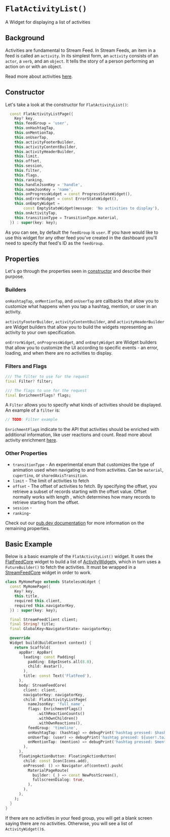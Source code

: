 # `FlatActivityList()`

A Widget for displaying a list of activities

## Background

Activities are fundamental to Stream Feed. In Stream Feeds, an item in a feed is called an `activity`. In its simplest form, an `activity` consists of an `actor`, a `verb`, and an `object`. It tells the story of a person performing an action on or with an object.

Read more about activities [here]().

## Constructor

Let's take a look at the constructor for `FlatActivityList()`:
```dart
  const FlatActivityListPage({
    Key? key,
    this.feedGroup = 'user',
    this.onHashtagTap,
    this.onMentionTap,
    this.onUserTap,
    this.activityFooterBuilder,
    this.activityContentBuilder,
    this.activityHeaderBuilder,
    this.limit,
    this.offset,
    this.session,
    this.filter,
    this.flags,
    this.ranking,
    this.handleJsonKey = 'handle',
    this.nameJsonKey = 'name',
    this.onProgressWidget = const ProgressStateWidget(),
    this.onErrorWidget = const ErrorStateWidget(),
    this.onEmptyWidget =
        const EmptyStateWidget(message: 'No activities to display'),
    this.onActivityTap,
    this.transitionType = TransitionType.material,
  }) : super(key: key);
```

As you can see, by default the `feedGroup` is `user`. If you have would like to use this widget for any other feed you've created in the dashboard you'll need to specify that feed's ID as the `feedGroup`.

## Properties

Let's go through the properties seen in [constructor](#constructor) and describe their purpose.

### Builders

`onHashtagTap`, `onMentionTap`, and `onUserTap` are callbacks that allow you to customize what happens when you tap a hashtag, mention, or user in an activity. 

`activityFooterBuilder`, `activityContentBuilder`, and `activityHeaderBuilder` are Widget builders that allow you to build the widgets representing an activity to your own specification.

`onErrorWidget`, `onProgressWidget`, and `onEmptyWidget` are Widget builders that allow you to customize the UI according to specific events - an error, loading, and when there are no activities to display.

### Filters and Flags

```dart
/// The filter to use for the request
final Filter? filter;

/// The flags to use for the request
final EnrichmentFlags? flags;
```

A `Filter` allows you to specify what kinds of activities should be displayed. An example of a `filter` is:

```dart
// TODO: Filter example
```

`EnrichmentFlag`s indicate to the API that activities should be enriched with additional information, like user reactions and count. Read more about activity enrichment [here](https://getstream.io/activity-feeds/docs/flutter-dart/enrichment/).

### Other Properties

* `transitionType` - An experimental enum that customizes the type of animation used when navigating to and from activities. Can be `material`, `cupertino`, or `sharedAxisTransition`.
* `limit` - The limit of activities to fetch
* `offset` - The offset of activities to fetch. By specifying the offset, you retrieve a subset of records starting with the offset value. Offset normally works with length , which determines how many records to retrieve starting from the offset.
* `session` - <!--TODO: session -->
* `ranking`- <!--TODO: ranking -->

Check out our [pub.dev documentation]() for more information on the remaining properties.

## Basic Example

Below is a basic example of the `FlatActivityList()` widget. It uses the [FlatFeedCore]() widget to build a list of [ActivityWidget]()s, which in turn uses a `FutureBuilder()` to fetch the activities. It must be wrapped in a [StreamFeedCore]() widget in order to work.

```dart
class MyHomePage extends StatelessWidget {
  const MyHomePage({
    Key? key,
    this.title,
    required this.client,
    required this.navigatorKey,
  }) : super(key: key);

  final StreamFeedClient client;
  final String? title;
  final GlobalKey<NavigatorState> navigatorKey;

  @override
  Widget build(BuildContext context) {
    return Scaffold(
      appBar: AppBar(
        leading: const Padding(
          padding: EdgeInsets.all(8.0),
          child: Avatar(),
        ),
        title: const Text('FlatFeed'),
      ),
      body: StreamFeedCore(
        client: client,
        navigatorKey: navigatorKey,
        child: FlatActivityListPage(
          nameJsonKey: 'full_name',
          flags: EnrichmentFlags()
              .withReactionCounts()
              .withOwnChildren()
              .withOwnReactions(),
          feedGroup: 'timeline',
          onHashtagTap: (hashtag) => debugPrint('hashtag pressed: $hashtag'),
          onUserTap: (user) => debugPrint('hashtag pressed: ${user!.toJson()}'),
          onMentionTap: (mention) => debugPrint('hashtag pressed: $mention'),
        ),
      ),
      floatingActionButton: FloatingActionButton(
        child: const Icon(Icons.add),
        onPressed: () => Navigator.of(context).push(
          MaterialPageRoute(
            builder: (_) => const NewPostScreen(),
            fullscreenDialog: true,
          ),
        ),
      ),
    );
  }
}
```

If there are no activities in your feed group, you will get a blank screen saying there are no activities. Otherwise, you will see a list of `ActivityWidget()`s.